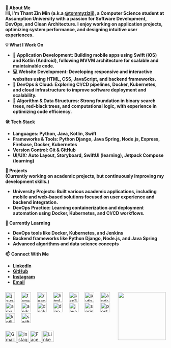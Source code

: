 <h4 align="left">👋 About Me<br>
Hi, I'm Thant Zin Min (a.k.a <a href="https://www.instagram.com/tommyzizii" target="_blank">@tommyzizii</a>), a Computer Science student at Assumption University with a passion for Software Development, DevOps, and Clean Architecture. I enjoy working on application projects, optimizing system performance, and designing intuitive user experiences.<br>

💡 What I Work On<br>
* 📱 <b>Application Development:</b> Building mobile apps using Swift (iOS) and Kotlin (Android), following MVVM architecture for scalable and maintainable code.<br>
* 💻 <b>Website Development:</b> Developing responsive and interactive websites using HTML, CSS, JavaScript, and backend frameworks.<br>
* 🚀 <b>DevOps & Cloud:</b> Exploring CI/CD pipelines, Docker, Kubernetes, and cloud infrastructure to improve software deployment and scalability.<br>
* 🎯 <b>Algorithm & Data Structures:</b> Strong foundation in binary search trees, red-black trees, and computational logic, with experience in optimizing code efficiency.<br>

🛠️ <b>Tech Stack</b><br>
* <b>Languages:</b> Python, Java, Kotlin, Swift<br>
* <b>Frameworks & Tools:</b> Python Django, Java Spring, Node.js, Express, Firebase, Docker, Kubernetes<br>
* <b>Version Control:</b> Git & GitHub<br>
* <b>UI/UX:</b> Auto Layout, Storyboard, SwiftUI (learning), Jetpack Compose (learning)<br>

🚀 <b>Projects</b><br>
(Currently working on academic projects, but continuously improving my development skills.)<br>
* <b>University Projects:</b> Built various academic applications, including mobile and web-based solutions focused on user experience and backend integration.<br>
* <b>DevOps Practice:</b> Learning containerization and deployment automation using Docker, Kubernetes, and CI/CD workflows.<br>

🌱 <b>Currently Learning</b><br>
* DevOps tools like Docker, Kubernetes, and Jenkins<br>
* Backend frameworks like Python Django, Node.js, and Java Spring<br>
* Advanced algorithms and data science concepts<br>

📫 <b>Connect With Me</b><br>
* <a href="https://www.linkedin.com/in/thantzinmin" target="_blank">LinkedIn</a><br>
* <a href="https://github.com/tommyzizii" target="_blank">GitHub</a><br>
* <a href="https://www.instagram.com/tommyzizii" target="_blank">Instagram</a><br>
* <a href="mailto:thantzinmin.us@gmail.com">Email</a><br>
</h4>


###



### 

<img align="right" height="150" src="https://media0.giphy.com/media/v1.Y2lkPTc5MGI3NjExdXRvaDhzenh0amx5MDR3Nnlhd29lOXVnd3lqdDFqM2loNXE1MjBpNyZlcD12MV9pbnRlcm5hbF9naWZfYnlfaWQmY3Q9Zw/Y4ak9Ki2GZCbJxAnJD/giphy.gif"  />

###

<div align="left">
  <img src="https://cdn.jsdelivr.net/gh/devicons/devicon/icons/javascript/javascript-original.svg" height="30" alt="javascript logo"  />
  <img width="12" />
  <img src="https://cdn.jsdelivr.net/gh/devicons/devicon/icons/typescript/typescript-original.svg" height="30" alt="typescript logo"  />
  <img width="12" />
  <img src="https://cdn.jsdelivr.net/gh/devicons/devicon/icons/react/react-original.svg" height="30" alt="react logo"  />
  <img width="12" />
  <img src="https://cdn.jsdelivr.net/gh/devicons/devicon/icons/html5/html5-original.svg" height="30" alt="html5 logo"  />
  <img width="12" />
  <img src="https://cdn.jsdelivr.net/gh/devicons/devicon/icons/css3/css3-original.svg" height="30" alt="css3 logo"  />
  <img width="12" />
  <img src="https://cdn.jsdelivr.net/gh/devicons/devicon/icons/python/python-original.svg" height="30" alt="python logo"  />
  <img width="12" />
  <img src="https://cdn.jsdelivr.net/gh/devicons/devicon/icons/android/android-original.svg" height="30" alt="android logo"  />
  <img width="12" />
  <img src="https://cdn.jsdelivr.net/gh/devicons/devicon/icons/amazonwebservices/amazonwebservices-line-wordmark.svg" height="30" alt="amazonwebservices logo"  />
  <img width="12" />
  <img src="https://cdn.jsdelivr.net/gh/devicons/devicon/icons/androidstudio/androidstudio-original.svg" height="30" alt="androidstudio logo"  />
  <img width="12" />
  <img src="https://cdn.jsdelivr.net/gh/devicons/devicon/icons/docker/docker-original.svg" height="30" alt="docker logo"  />
  <img width="12" />
  <img src="https://cdn.jsdelivr.net/gh/devicons/devicon/icons/django/django-plain.svg" height="30" alt="django logo"  />
  <img width="12" />
  <img src="https://cdn.jsdelivr.net/gh/devicons/devicon/icons/java/java-original.svg" height="30" alt="java logo"  />
  <img width="12" />
  <img src="https://cdn.jsdelivr.net/gh/devicons/devicon/icons/spring/spring-original.svg" height="30" alt="spring logo"  />
  <img width="12" />
  <img src="https://cdn.jsdelivr.net/gh/devicons/devicon/icons/postgresql/postgresql-original.svg" height="30" alt="postgresql logo"  />
  <img width="12" />
  <img src="https://cdn.jsdelivr.net/gh/devicons/devicon/icons/kotlin/kotlin-original.svg" height="30" alt="kotlin logo"  />
  <img width="12" />
  <img src="https://cdn.jsdelivr.net/gh/devicons/devicon/icons/swift/swift-original.svg" height="30" alt="swift logo"  />
</div>

###

<div align="left">
  <a href="mailto:thantzinmin.us@gmail.com" target="_blank">
    <img src="https://img.shields.io/static/v1?message=Gmail&logo=gmail&label=&color=D14836&logoColor=white&labelColor=&style=for-the-badge" height="35" alt="Gmail" />
  </a>
  <a href="https://www.instagram.com/tommyzizii" target="_blank">
    <img src="https://img.shields.io/static/v1?message=Instagram&logo=instagram&label=&color=E4405F&logoColor=white&labelColor=&style=for-the-badge" height="35" alt="Instagram" />
  </a>
  <a href="https://www.facebook.com/" target="_blank">
    <img src="https://img.shields.io/static/v1?message=Facebook&logo=facebook&label=&color=1877F2&logoColor=white&labelColor=&style=for-the-badge" height="35" alt="Facebook" />
  </a>
  <a href="https://www.linkedin.com/in/thantzinmin" target="_blank">
    <img src="https://img.shields.io/static/v1?message=LinkedIn&logo=linkedin&label=&color=0077B5&logoColor=white&labelColor=&style=for-the-badge" height="35" alt="LinkedIn" />
  </a>
</div>

###
